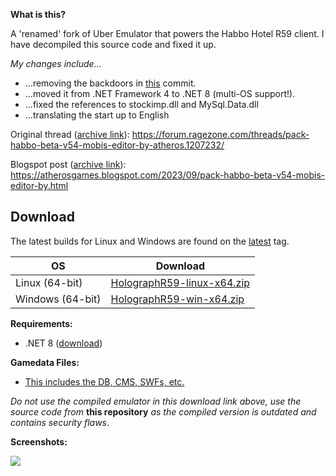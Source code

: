 **What is this?**

A 'renamed' fork of Uber Emulator that powers the Habbo Hotel R59 client. I have decompiled this source code and fixed it up.



*My changes include...*

- ...removing the backdoors in [this](https://github.com/Quackster/HolographR59/commit/aaad0841494b36768b553260402c6b76421ea292) commit.
- ...moved it from .NET Framework 4 to .NET 8 (multi-OS support!).
- ...fixed the references to stockimp.dll and MySql.Data.dll
- ...translating the start up to English

Original thread ([archive link](https://web.archive.org/web/20250404004638/https://forum.ragezone.com/threads/pack-habbo-beta-v54-mobis-editor-by-atheros.1207232/)): https://forum.ragezone.com/threads/pack-habbo-beta-v54-mobis-editor-by-atheros.1207232/

Blogspot post ([archive link](https://web.archive.org/web/20250404004600/https://atherosgames.blogspot.com/2023/09/pack-habbo-beta-v54-mobis-editor-by.html)): https://atherosgames.blogspot.com/2023/09/pack-habbo-beta-v54-mobis-editor-by.html

## Download

The latest builds for Linux and Windows are found on the [latest](https://github.com/Quackster/HolographR59/releases/tag/latest) tag.

| OS | Download |
|---|---|
| Linux (64-bit) | [HolographR59-linux-x64.zip](https://github.com/Quackster/HolographR59/releases/download/latest/HolographR59-linux-x64.zip) |
| Windows (64-bit) | [HolographR59-win-x64.zip](https://github.com/Quackster/HolographR59/releases/download/latest/HolographR59-win-x64.zip) |

**Requirements:**
- .NET 8 ([download](https://dotnet.microsoft.com/en-us/download/dotnet/8.0))

**Gamedata Files:**
- [This includes the DB, CMS, SWFs, etc.](https://h4bbo.net/archive/Habbo%20Archives/Flash/PACK%20HABBO%20BETA%20RETRO%20V54.rar) 

*Do not use the compiled emulator in this download link above, use the source code from* **this repository** *as the compiled version is outdated and contains security flaws*.

**Screenshots:** 

![](https://blogger.googleusercontent.com/img/b/R29vZ2xl/AVvXsEg8D30_57kF-KmXscqdXs7HmYFnvbOLgLrO9_vY3pWueISTIOw0teNVgo6bmPbuvklrhcpdnJuYtElYRKZ1JyR93BWSW_tjC0mXQUiPqHOelgsdW4rtHpXjyWRsYQD8Hb_NtbhtshIy3UXJ22l5NOGWy7WpYdzwOU_8lwn_KaR3eQjCHqJsrehtj0Ptun8/s1366/3.png)
